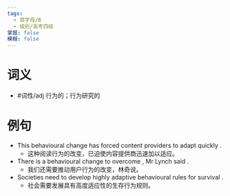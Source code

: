 ```yaml
---
tags:
  - 首字母/B
  - 级别/高考四级
掌握: false
模糊: false
---
```

# 词义
- #词性/adj  行为的；行为研究的
# 例句
- This behavioural change has forced content providers to adapt quickly .
	- 这种阅读行为的改变，已迫使内容提供商迅速加以适应。
- There is a behavioural change to overcome , Mr Lynch said .
	- 我们还需要推动用户行为的改变，林奇说。
- Societies need to develop highly adaptive behavioural rules for survival .
	- 社会需要发展具有高度适应性的生存行为规则。
